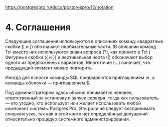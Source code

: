 https://postgrespro.ru/docs/postgrespro/12/notation

# 4. Соглашения
Следующие соглашения используются в описаниях команд: квадратные скобки ([ и ]) обозначают необязательные части. (В описании команд Tcl вместо них используются знаки вопроса (?), как принято в Tcl.) Фигурные скобки ({ и }) и вертикальная черта (|) обозначают выбор одного из предложенных вариантов. Многоточие (...) означает, что предыдущий элемент можно повторить.

Иногда для ясности команды SQL предваряются приглашением =>, а команды оболочки — приглашением $.

Под администратором здесь обычно понимается человек, ответственный за установку и запуск сервера, тогда как пользователь — кто угодно, кто использует или желает использовать любой компонент системы Postgres Pro. Эти роли не следует воспринимать слишком узко, так как в этой книге нет определённых допущений относительно процедур системного администрирования.